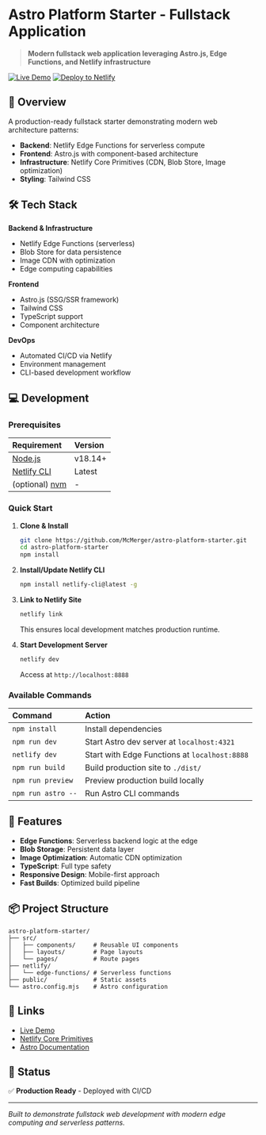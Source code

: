# Astro Platform Starter - Fullstack Application

> **Modern fullstack web application leveraging Astro.js, Edge Functions, and Netlify infrastructure**

[![Live Demo](https://img.shields.io/badge/demo-live-success)](https://astro-platform-starter.netlify.app/)
[![Deploy to Netlify](https://www.netlify.com/img/deploy/button.svg)](https://app.netlify.com/start/deploy?repository=https://github.com/netlify-templates/astro-platform-starter)

## 🚀 Overview

A production-ready fullstack starter demonstrating modern web architecture patterns:
- **Backend**: Netlify Edge Functions for serverless compute
- **Frontend**: Astro.js with component-based architecture
- **Infrastructure**: Netlify Core Primitives (CDN, Blob Store, Image optimization)
- **Styling**: Tailwind CSS

## 🛠️ Tech Stack

**Backend & Infrastructure**
- Netlify Edge Functions (serverless)
- Blob Store for data persistence
- Image CDN with optimization
- Edge computing capabilities

**Frontend**
- Astro.js (SSG/SSR framework)
- Tailwind CSS
- TypeScript support
- Component architecture

**DevOps**
- Automated CI/CD via Netlify
- Environment management
- CLI-based development workflow

## 💻 Development

### Prerequisites

| Requirement | Version |
| :---------- | :------ |
| [Node.js](https://nodejs.org/) | v18.14+ |
| [Netlify CLI](https://docs.netlify.com/cli/get-started/) | Latest |
| (optional) [nvm](https://github.com/nvm-sh/nvm) | - |

### Quick Start

1. **Clone & Install**
   ```bash
   git clone https://github.com/McMerger/astro-platform-starter.git
   cd astro-platform-starter
   npm install
   ```

2. **Install/Update Netlify CLI**
   ```bash
   npm install netlify-cli@latest -g
   ```

3. **Link to Netlify Site**
   ```bash
   netlify link
   ```
   
   This ensures local development matches production runtime.

4. **Start Development Server**
   ```bash
   netlify dev
   ```
   
   Access at `http://localhost:8888`

### Available Commands

| Command | Action |
| :------ | :----- |
| `npm install` | Install dependencies |
| `npm run dev` | Start Astro dev server at `localhost:4321` |
| `netlify dev` | Start with Edge Functions at `localhost:8888` |
| `npm run build` | Build production site to `./dist/` |
| `npm run preview` | Preview production build locally |
| `npm run astro --` | Run Astro CLI commands |

## 🎯 Features

- **Edge Functions**: Serverless backend logic at the edge
- **Blob Storage**: Persistent data layer
- **Image Optimization**: Automatic CDN optimization
- **TypeScript**: Full type safety
- **Responsive Design**: Mobile-first approach
- **Fast Builds**: Optimized build pipeline

## 📦 Project Structure

```
astro-platform-starter/
├── src/
│   ├── components/     # Reusable UI components
│   ├── layouts/        # Page layouts
│   └── pages/          # Route pages
├── netlify/
│   └── edge-functions/ # Serverless functions
├── public/             # Static assets
└── astro.config.mjs    # Astro configuration
```

## 🔗 Links

- [Live Demo](https://astro-platform-starter.netlify.app/)
- [Netlify Core Primitives](https://docs.netlify.com/core/overview/#develop)
- [Astro Documentation](https://docs.astro.build/)

## 📝 Status

✅ **Production Ready** - Deployed with CI/CD

---

*Built to demonstrate fullstack web development with modern edge computing and serverless patterns.*
